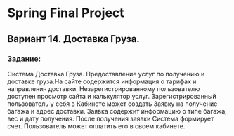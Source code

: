 # Spring Final Project

## Вариант 14. Доставка Груза.

### Задание:

  Система Доставка Груза. Предоставление услуг по получению и
доставке груза.На сайте содержится информация о тарифах и направления
доставки. Незарегистрированному пользователю доступен просмотр сайта
и калькулятор услуг. Зарегистрированный пользователь у себя в Кабинете
может создать Заявку на получение багажа и адрес доставки. Заявка
содержит информацию о типе багажа, вес и дату получения. После
получения заявки Система формирует счет. Пользователь может оплатить
его в своем кабинете.
